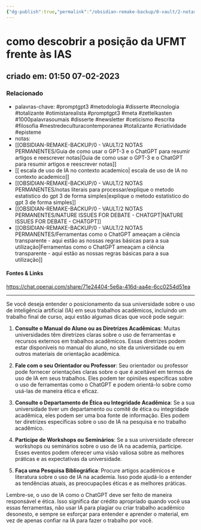 ```yaml
---
{"dg-publish":true,"permalink":"/obsidian-remake-backup/0-vault/2-notas-permanentes/como-descobrir-a-posicao-da-ufmt-frente-as-ias/","tags":["permanente","promptgpt3","metodologia","disserte","tecnologia","totalizante","otimistarealista","meta","zettelkasten","1000palavrasoumais","newsletter","ceticismo","escrita","filosofia","mestredeculturacontemporanea","criatividade","episteme"],"dgHomeLink":true,"dgShowLocalGraph":true,"dgShowFileTree":true,"dgEnableSearch":true,"noteIcon":""}
---
```


# como descobrir a posição da UFMT frente às IAS

## criado em: 01:50 07-02-2023

### Relacionado
- palavras-chave: #promptgpt3 #metodologia #disserte #tecnologia #totalizante #otimistarealista #promptgpt3 #meta #zettelkasten #1000palavrasoumais #disserte #newsletter #ceticismo #escrita #filosofia #mestredeculturacontemporanea #totalizante #criatividade #episteme
- notas: 
- [[OBSIDIAN-REMAKE-BACKUP/0 - VAULT/2 NOTAS PERMANENTES/Guia de como usar o GPT-3 e o ChatGPT para resumir artigos e reescrever notas\|Guia de como usar o GPT-3 e o ChatGPT para resumir artigos e reescrever notas]]
- [[ escala de uso de IA no contexto academico\| escala de uso de IA no contexto academico]]
- [[OBSIDIAN-REMAKE-BACKUP/0 - VAULT/2 NOTAS PERMANENTES/notas literais para processar/explique o metodo estatistico do gpt 3 de forma simples\|explique o metodo estatistico do gpt 3 de forma simples]]
- [[OBSIDIAN-REMAKE-BACKUP/0 - VAULT/2 NOTAS PERMANENTES/NATURE ISSUES FOR DEBATE - CHATGPT\|NATURE ISSUES FOR DEBATE - CHATGPT]]
- [[OBSIDIAN-REMAKE-BACKUP/0 - VAULT/2 NOTAS PERMANENTES/Ferramentas como o ChatGPT ameaçam a ciência transparente - aqui estão as nossas regras básicas para a sua utilização\|Ferramentas como o ChatGPT ameaçam a ciência transparente - aqui estão as nossas regras básicas para a sua utilização]]
#### Fontes & Links
https://chat.openai.com/share/71e24404-5e6a-416d-aa4e-6cc0254d51ea

---

Se você deseja entender o posicionamento da sua universidade sobre o uso de inteligência artificial (IA) em seus trabalhos acadêmicos, incluindo um trabalho final de curso, aqui estão algumas dicas que você pode seguir:

1. **Consulte o Manual do Aluno ou as Diretrizes Acadêmicas**: Muitas universidades têm diretrizes claras sobre o uso de ferramentas e recursos externos em trabalhos acadêmicos. Essas diretrizes podem estar disponíveis no manual do aluno, no site da universidade ou em outros materiais de orientação acadêmica.

2. **Fale com o seu Orientador ou Professor**: Seu orientador ou professor pode fornecer orientações claras sobre o que é aceitável em termos de uso de IA em seus trabalhos. Eles podem ter opiniões específicas sobre o uso de ferramentas como o ChatGPT e podem orientá-lo sobre como usá-las de maneira ética e eficaz.

3. **Consulte o Departamento de Ética ou Integridade Acadêmica**: Se a sua universidade tiver um departamento ou comitê de ética ou integridade acadêmica, eles podem ser uma boa fonte de informação. Eles podem ter diretrizes específicas sobre o uso de IA na pesquisa e no trabalho acadêmico.

4. **Participe de Workshops ou Seminários**: Se a sua universidade oferecer workshops ou seminários sobre o uso de IA na academia, participe. Esses eventos podem oferecer uma visão valiosa sobre as melhores práticas e as expectativas da universidade.

5. **Faça uma Pesquisa Bibliográfica**: Procure artigos acadêmicos e literatura sobre o uso de IA na academia. Isso pode ajudá-lo a entender as tendências atuais, as preocupações éticas e as melhores práticas.

Lembre-se, o uso de IA como o ChatGPT deve ser feito de maneira responsável e ética. Isso significa dar crédito apropriado quando você usa essas ferramentas, não usar IA para plagiar ou criar trabalho acadêmico desonesto, e sempre se esforçar para entender e aprender o material, em vez de apenas confiar na IA para fazer o trabalho por você.